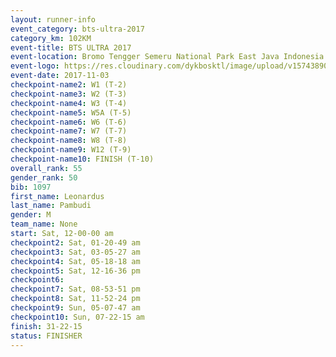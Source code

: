 ```yaml
---
layout: runner-info 
event_category: bts-ultra-2017 
category_km: 102KM 
event-title: BTS ULTRA 2017 
event-location: Bromo Tengger Semeru National Park East Java Indonesia 
event-logo: https://res.cloudinary.com/dykbosktl/image/upload/v1574389068/Logo/btsultra-profilpic_qfpjxb.png 
event-date: 2017-11-03 
checkpoint-name2: W1 (T-2) 
checkpoint-name3: W2 (T-3) 
checkpoint-name4: W3 (T-4) 
checkpoint-name5: W5A (T-5) 
checkpoint-name6: W6 (T-6) 
checkpoint-name7: W7 (T-7) 
checkpoint-name8: W8 (T-8) 
checkpoint-name9: W12 (T-9) 
checkpoint-name10: FINISH (T-10) 
overall_rank: 55
gender_rank: 50
bib: 1097
first_name: Leonardus
last_name: Pambudi
gender: M
team_name: None
start: Sat, 12-00-00 am
checkpoint2: Sat, 01-20-49 am
checkpoint3: Sat, 03-05-27 am
checkpoint4: Sat, 05-18-18 am
checkpoint5: Sat, 12-16-36 pm
checkpoint6: 
checkpoint7: Sat, 08-53-51 pm
checkpoint8: Sat, 11-52-24 pm
checkpoint9: Sun, 05-07-47 am
checkpoint10: Sun, 07-22-15 am
finish: 31-22-15
status: FINISHER
---
```

